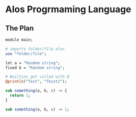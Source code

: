 # Alos Progrmaming Language

## The Plan

```perl
module main;

# imports folder/file.alos
use "folder/file";

let a = "Random string";
fixed b = "Random string";

# Builtins get called with @
@println("Test", "Teszt2");

sub something(a, b, c) -> {
  return 1;
}

sub something(a, b, c) -> 1;
```
